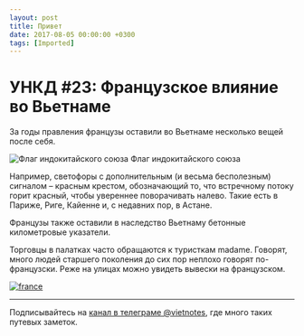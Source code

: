 ```yaml
---
layout: post
title: Привет
date: 2017-08-05 00:00:00 +0300
tags: [Imported]
---
```

# УНКД #23: Французское влияние во Вьетнаме

За годы правления французы оставили во Вьетнаме несколько вещей после себя.

![Флаг индокитайского союза](https://vlaim.s3.amazonaws.com/uploads/2017/08/Flag_of_Colonial_Annam.png) Флаг индокитайского союза

Например, светофоры с дополнительным (и весьма бесполезным) сигналом – красным крестом, обозначающий то, что встречному потоку горит красный, чтобы увереннее поворачивать налево. Такие есть в Париже, Риге, Кайенне и, с недавних пор, в Астане.

Французы также оставили в наследство Вьетнаму бетонные километровые указатели.

Торговцы в палатках часто обращаются к туристкам madame. Говорят, много людей старшего поколения до сих пор неплохо говорят по-французски. Реже на улицах можно увидеть вывески на французском.

[![france](https://vlaim.s3.amazonaws.com/uploads/2017/08/france.jpg)](https://vlaim.s3.amazonaws.com/uploads/2017/08/france.jpg)

* * *

Подписывайтесь на [канал в телеграме @vietnotes](https://t.me/vietnotes), где много таких путевых заметок.